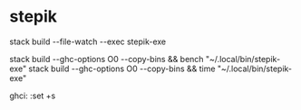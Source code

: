 # stepik

stack build --file-watch --exec stepik-exe

stack build --ghc-options O0 --copy-bins && bench "~/.local/bin/stepik-exe"
stack build --ghc-options O0 --copy-bins && time "~/.local/bin/stepik-exe"

ghci: :set +s